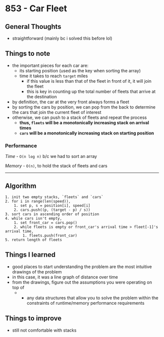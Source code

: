 # 853 - Car Fleet

## General Thoughts
- straightforward (mainly bc i solved this before lol)

## Things to note
- the important pieces for each car are:
    - its starting position (used as the key when sorting the array)
    - time it takes to reach `target` miles
        - if this value is less than that of the fleet in front of it, it will join the fleet
        - this is key in counting up the total number of fleets that arrive at the destination
- by definition, the car at the very front always forms a fleet
- by sorting the cars by position, we can pop from the back to determine the cars that join the
current fleet of interest
- otherwise, we can push to a stack of fleets and repeat the process
    - **thus, `fleets` will be a monotonically increasing stack on arrival times**
    - **`cars` will be a monotonically increasing stack on starting position**

### Performance

*Time* - `O(n log n)` b/c we had to sort an array

*Memory* - `O(n)`, to hold the stack of fleets and cars

---

## Algorithm
```
1. init two empty stacks, `fleets` and `cars`
2. for i in range(len(speed)),  
    1. set p, s = position[i], speed[i]
    2. cars.push((p, (target - p) / s))
3. sort cars in ascending order of position
4. while cars isn't empty,
    1. set front_car = cars.pop()
    2. while fleets is empty or front_car's arrival time > fleet[-1]'s arrival time,
        1. fleets.push(front_car)
5. return length of fleets
```

## Things I learned
- good places to start understanding the problem are the most intuitive drawings of the problem
- in this case, it was a line graph of distance over time
- from the drawings, figure out the assumptions you were operating on top of
    - + any data structures that allow you to solve the problem within the constraints
    of runtime/memory performance requirements

## Things to improve
- still not comfortable with stacks